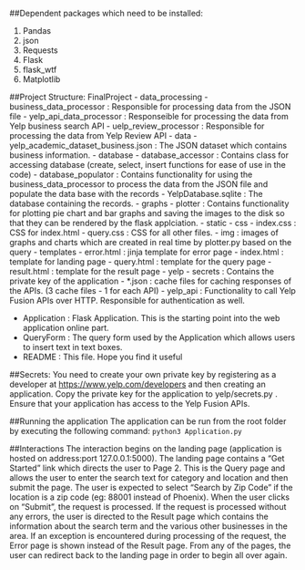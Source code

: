##Dependent packages which need to be installed:

1. Pandas
2. json
3. Requests
4. Flask
5. flask_wtf
6. Matplotlib

##Project Structure:
FinalProject
    - data_processing
        - business_data_processor : Responsible for processing data from the JSON file
        - yelp_api_data_processor : Responseible for processing the data from Yelp business search API
        - uelp_review_processor : Responsible for processing the data from Yelp Review API
        - data 
            - yelp_academic_dataset_business.json : The JSON dataset which contains business information. 
    - database
        - database_accessor : Contains class for accessing database (create, select, insert functions for ease of use in the code)
        - database_populator : Contains functionality for using the business_data_processor to process the data from the JSON file and populate the data base with the records
        - YelpDatabase.sqlite : The database containing the records. 
    - graphs
        - plotter : Contains functionality for plotting pie chart and bar graphs and saving the images to the disk so that they can be rendered by the flask applciation. 
    - static 
        - css
            - index.css : CSS for index.html
            - query.css : CSS for all other files. 
        - img : images of graphs and charts which are created in real time by plotter.py based on the query
    - templates
        - error.html : jinja template for error page
        - index.html : template for landing page
        - query.html : template for the query page
        - result.html : template for the result page
    - yelp
        - secrets : Contains the private key of the application
        - *.json : cache files for caching responses of the APIs. (3 cache files - 1 for each API)
        - yelp_api : Functionality to call Yelp Fusion APIs over HTTP. Responsible for authentication as well. 
- Application : Flask Application. This is the starting point into the web application online part. 
- QueryForm : The query form used by the Application which allows users to insert text in text boxes. 
- README : This file. Hope you find it useful

##Secrets:
You need to create your own private key by registering as a developer at https://www.yelp.com/developers and then creating an application. Copy the private key for the application to yelp/secrets.py . Ensure that your application has access to the Yelp Fusion APIs. 

##Running the application
The application can be run from the root folder by executing the following command:
`python3 Application.py`



##Interactions
The interaction begins on the landing page (application is hosted on address:port 127.0.0.1:5000). The landing page contains a “Get Started” link which directs the user to Page 2. This is the Query page and allows the user to enter the search text for category and location and then submit the page. The user is expected to select “Search by Zip Code” if the location is a zip code (eg: 88001 instead of Phoenix). When the user clicks on “Submit”, the request is processed. If the request is processed without any errors, the user is directed to the Result page which contains the information about the search term and the various other businesses in the area. If an exception is encountered during processing of the request, the Error page is shown instead of the Result page. From any of the pages, the user can redirect back to the landing page in order to begin all over again. 


